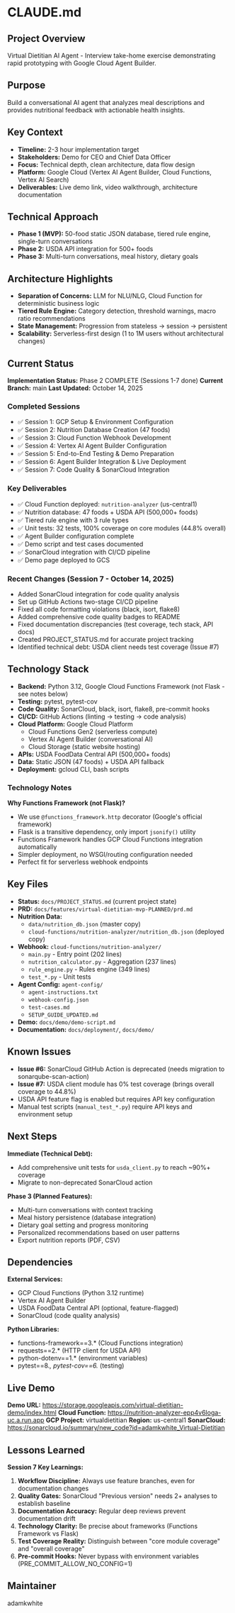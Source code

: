 # CLAUDE.md

## Project Overview
Virtual Dietitian AI Agent - Interview take-home exercise demonstrating rapid prototyping with Google Cloud Agent Builder.

## Purpose
Build a conversational AI agent that analyzes meal descriptions and provides nutritional feedback with actionable health insights.

## Key Context
- **Timeline:** 2-3 hour implementation target
- **Stakeholders:** Demo for CEO and Chief Data Officer
- **Focus:** Technical depth, clean architecture, data flow design
- **Platform:** Google Cloud (Vertex AI Agent Builder, Cloud Functions, Vertex AI Search)
- **Deliverables:** Live demo link, video walkthrough, architecture documentation

## Technical Approach
- **Phase 1 (MVP):** 50-food static JSON database, tiered rule engine, single-turn conversations
- **Phase 2:** USDA API integration for 500+ foods
- **Phase 3:** Multi-turn conversations, meal history, dietary goals

## Architecture Highlights
- **Separation of Concerns:** LLM for NLU/NLG, Cloud Function for deterministic business logic
- **Tiered Rule Engine:** Category detection, threshold warnings, macro ratio recommendations
- **State Management:** Progression from stateless → session → persistent
- **Scalability:** Serverless-first design (1 to 1M users without architectural changes)

## Current Status
**Implementation Status:** Phase 2 COMPLETE (Sessions 1-7 done)
**Current Branch:** main
**Last Updated:** October 14, 2025

### Completed Sessions
- ✅ Session 1: GCP Setup & Environment Configuration
- ✅ Session 2: Nutrition Database Creation (47 foods)
- ✅ Session 3: Cloud Function Webhook Development
- ✅ Session 4: Vertex AI Agent Builder Configuration
- ✅ Session 5: End-to-End Testing & Demo Preparation
- ✅ Session 6: Agent Builder Integration & Live Deployment
- ✅ Session 7: Code Quality & SonarCloud Integration

### Key Deliverables
- ✅ Cloud Function deployed: `nutrition-analyzer` (us-central1)
- ✅ Nutrition database: 47 foods + USDA API (500,000+ foods)
- ✅ Tiered rule engine with 3 rule types
- ✅ Unit tests: 32 tests, 100% coverage on core modules (44.8% overall)
- ✅ Agent Builder configuration complete
- ✅ Demo script and test cases documented
- ✅ SonarCloud integration with CI/CD pipeline
- ✅ Demo page deployed to GCS

### Recent Changes (Session 7 - October 14, 2025)
- Added SonarCloud integration for code quality analysis
- Set up GitHub Actions two-stage CI/CD pipeline
- Fixed all code formatting violations (black, isort, flake8)
- Added comprehensive code quality badges to README
- Fixed documentation discrepancies (test coverage, tech stack, API docs)
- Created PROJECT_STATUS.md for accurate project tracking
- Identified technical debt: USDA client needs test coverage (Issue #7)

## Technology Stack
- **Backend:** Python 3.12, Google Cloud Functions Framework (not Flask - see notes below)
- **Testing:** pytest, pytest-cov
- **Code Quality:** SonarCloud, black, isort, flake8, pre-commit hooks
- **CI/CD:** GitHub Actions (linting → testing → code analysis)
- **Cloud Platform:** Google Cloud Platform
  - Cloud Functions Gen2 (serverless compute)
  - Vertex AI Agent Builder (conversational AI)
  - Cloud Storage (static website hosting)
- **APIs:** USDA FoodData Central API (500,000+ foods)
- **Data:** Static JSON (47 foods) + USDA API fallback
- **Deployment:** gcloud CLI, bash scripts

### Technology Notes
**Why Functions Framework (not Flask)?**
- We use `@functions_framework.http` decorator (Google's official framework)
- Flask is a transitive dependency, only import `jsonify()` utility
- Functions Framework handles GCP Cloud Functions integration automatically
- Simpler deployment, no WSGI/routing configuration needed
- Perfect fit for serverless webhook endpoints

## Key Files
- **Status:** `docs/PROJECT_STATUS.md` (current project state)
- **PRD:** `docs/features/virtual-dietitian-mvp-PLANNED/prd.md`
- **Nutrition Data:**
  - `data/nutrition_db.json` (master copy)
  - `cloud-functions/nutrition-analyzer/nutrition_db.json` (deployed copy)
- **Webhook:** `cloud-functions/nutrition-analyzer/`
  - `main.py` - Entry point (202 lines)
  - `nutrition_calculator.py` - Aggregation (237 lines)
  - `rule_engine.py` - Rules engine (349 lines)
  - `test_*.py` - Unit tests
- **Agent Config:** `agent-config/`
  - `agent-instructions.txt`
  - `webhook-config.json`
  - `test-cases.md`
  - `SETUP_GUIDE_UPDATED.md`
- **Demo:** `docs/demo/demo-script.md`
- **Documentation:** `docs/deployment/`, `docs/demo/`

## Known Issues
- **Issue #6:** SonarCloud GitHub Action is deprecated (needs migration to sonarqube-scan-action)
- **Issue #7:** USDA client module has 0% test coverage (brings overall coverage to 44.8%)
- USDA API feature flag is enabled but requires API key configuration
- Manual test scripts (`manual_test_*.py`) require API keys and environment setup

## Next Steps
**Immediate (Technical Debt):**
- Add comprehensive unit tests for `usda_client.py` to reach ~90%+ coverage
- Migrate to non-deprecated SonarCloud action

**Phase 3 (Planned Features):**
- Multi-turn conversations with context tracking
- Meal history persistence (database integration)
- Dietary goal setting and progress monitoring
- Personalized recommendations based on user patterns
- Export nutrition reports (PDF, CSV)

## Dependencies
**External Services:**
- GCP Cloud Functions (Python 3.12 runtime)
- Vertex AI Agent Builder
- USDA FoodData Central API (optional, feature-flagged)
- SonarCloud (code quality analysis)

**Python Libraries:**
- functions-framework==3.* (Cloud Functions integration)
- requests==2.* (HTTP client for USDA API)
- python-dotenv==1.* (environment variables)
- pytest==8.*, pytest-cov==6.* (testing)

## Live Demo
**Demo URL:** https://storage.googleapis.com/virtual-dietitian-demo/index.html
**Cloud Function:** https://nutrition-analyzer-epp4v6loga-uc.a.run.app
**GCP Project:** virtualdietitian
**Region:** us-central1
**SonarCloud:** https://sonarcloud.io/summary/new_code?id=adamkwhite_Virtual-Dietitian

## Lessons Learned
**Session 7 Key Learnings:**
1. **Workflow Discipline:** Always use feature branches, even for documentation changes
2. **Quality Gates:** SonarCloud "Previous version" needs 2+ analyses to establish baseline
3. **Documentation Accuracy:** Regular deep reviews prevent documentation drift
4. **Technology Clarity:** Be precise about frameworks (Functions Framework vs Flask)
5. **Test Coverage Reality:** Distinguish between "core module coverage" and "overall coverage"
6. **Pre-commit Hooks:** Never bypass with environment variables (PRE_COMMIT_ALLOW_NO_CONFIG=1)

## Maintainer
adamkwhite
